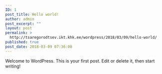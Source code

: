 ```yaml
---
ID: 1
post_title: Hello world!
author: admin
post_excerpt: ""
layout: post
permalink: >
  http://tsaregorodtsev.ikt.khk.ee/wordpress/2018/03/09/hello-world/
published: true
post_date: 2018-03-09 07:36:08
---
```

Welcome to WordPress. This is your first post. Edit or delete it, then start writing!